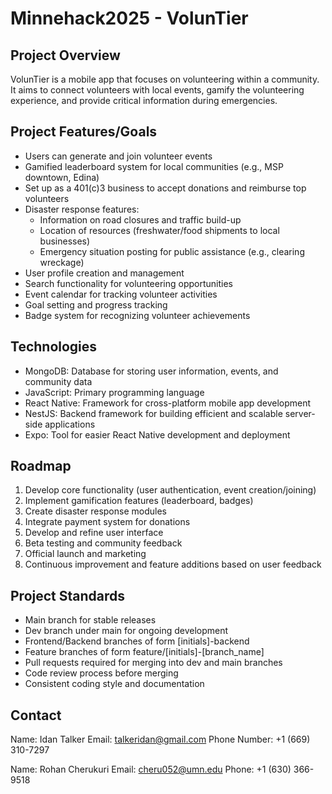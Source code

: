 # Minnehack2025 - VolunTier

## Project Overview
VolunTier is a mobile app that focuses on volunteering within a community. It aims to connect volunteers with local events, gamify the volunteering experience, and provide critical information during emergencies.

## Project Features/Goals
- Users can generate and join volunteer events
- Gamified leaderboard system for local communities (e.g., MSP downtown, Edina)
- Set up as a 401(c)3 business to accept donations and reimburse top volunteers
- Disaster response features:
  - Information on road closures and traffic build-up
  - Location of resources (freshwater/food shipments to local businesses)
  - Emergency situation posting for public assistance (e.g., clearing wreckage)
- User profile creation and management
- Search functionality for volunteering opportunities
- Event calendar for tracking volunteer activities
- Goal setting and progress tracking
- Badge system for recognizing volunteer achievements

## Technologies
- MongoDB: Database for storing user information, events, and community data
- JavaScript: Primary programming language
- React Native: Framework for cross-platform mobile app development
- NestJS: Backend framework for building efficient and scalable server-side applications
- Expo: Tool for easier React Native development and deployment

## Roadmap
1. Develop core functionality (user authentication, event creation/joining)
2. Implement gamification features (leaderboard, badges)
3. Create disaster response modules
4. Integrate payment system for donations
5. Develop and refine user interface
6. Beta testing and community feedback
7. Official launch and marketing
8. Continuous improvement and feature additions based on user feedback

## Project Standards
- Main branch for stable releases
- Dev branch under main for ongoing development
- Frontend/Backend branches of form [initials]-backend
- Feature branches of form feature/[initials]-[branch_name]
- Pull requests required for merging into dev and main branches
- Code review process before merging
- Consistent coding style and documentation

## Contact
Name: Idan Talker
Email: talkeridan@gmail.com
Phone Number: +1 (669) 310-7297

Name: Rohan Cherukuri
Email: cheru052@umn.edu
Phone: +1 (630) 366-9518

